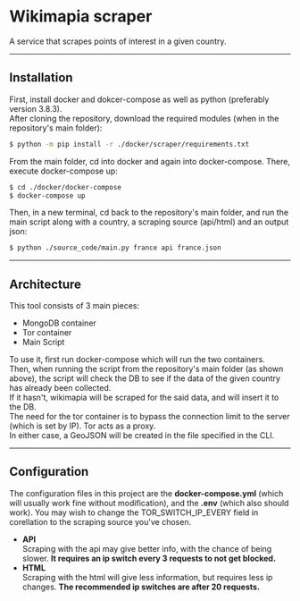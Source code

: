 # Wikimapia scraper
A service that scrapes points of interest in a given country.

---
## Installation
First, install docker and dokcer-compose as well as python (preferably version 3.8.3). \
After cloning the repository, download the required modules (when in the repository's main folder):
```bash
$ python -m pip install -r ./docker/scraper/requirements.txt
```
From the main folder, cd into docker and again into docker-compose. There, execute docker-compose up:
```bash
$ cd ./docker/docker-compose
$ docker-compose up
```
Then, in a new terminal, cd back to the repository's main folder, and run the main script along with a country, a scraping source (api/html) and an output json:
```bash
$ python ./source_code/main.py france api france.json
```
---
## Architecture
This tool consists of 3 main pieces:
* MongoDB container
* Tor container
* Main Script

To use it, first run docker-compose which will run the two containers.\
Then, when running the script from the repository's main folder (as shown above), the script will check the DB to see if the data of the given country has already been collected.\
If it hasn't, wikimapia will be scraped for the said data, and will insert it to the DB.\
The need for the tor container is to bypass the connection limit to the server (which is set by IP). Tor acts as a proxy.\
In either case, a GeoJSON will be created in the file specified in the CLI.

---
## Configuration
The configuration files in this project are the __docker-compose.yml__ (which will usually work fine without modification), and the __.env__ (which also should work).
You may wish to change the TOR_SWITCH_IP_EVERY field in corellation to the scraping source you've chosen.
* __API__ \
    Scraping with the api may give better info, with the chance of being slower.
    __It requires an ip switch every 3 requests to not get blocked.__
* __HTML__ \
    Scraping with the html will give less information, but requires less ip changes.
    __The recommended ip switches are after 20 requests.__